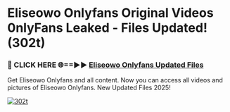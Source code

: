 # Eliseowo Onlyfans Original Videos 0nlyFans Leaked - Files Updated! (302t)

<h3>🔴 CLICK HERE 🌐==►► <a href="https://tinyurl.com/4seja8ks" rel="nofollow">Eliseowo Onlyfans Updated Files</a></h3>

Get Eliseowo Onlyfans and all content. Now you can access all videos and pictures of Eliseowo Onlyfans. New Updated Files 2025!

[![302t](https://i.imgur.com/EWjZXRe.gif)](https://tinyurl.com/4seja8ks)
